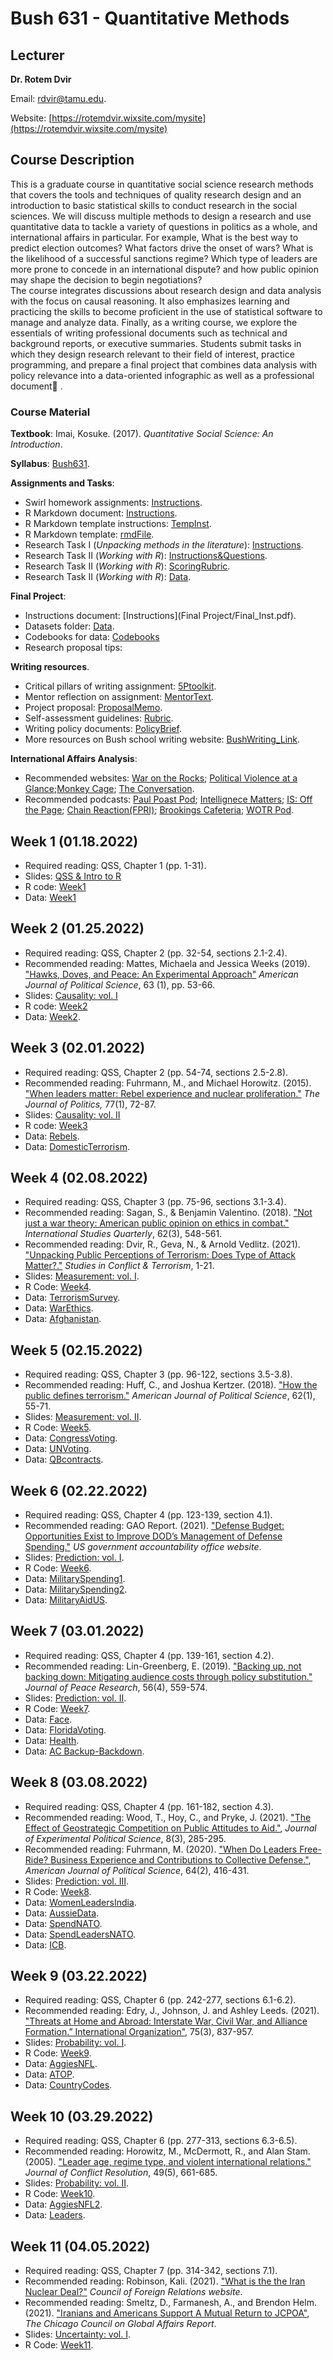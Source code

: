 # Bush 631 - Quantitative Methods

## Lecturer

**Dr. Rotem Dvir** 

Email: [rdvir@tamu.edu](rdvir@tamu.edu). 

Website: [https://rotemdvir.wixsite.com/mysite](https://rotemdvir.wixsite.com/mysite)

## Course Description

This is a graduate course in quantitative social science research methods that covers the tools and techniques of quality research design and an introduction to basic statistical skills to conduct research in the social sciences. We will discuss multiple methods to design a research and use quantitative data to tackle a variety of questions in politics as a whole, and international affairs in particular. For example, What is the best way to predict election outcomes? What factors drive the onset of wars? What is the likelihood of a successful sanctions regime? Which type of leaders are more prone to concede in an international dispute? and how public opinion may shape the decision to begin negotiations?  
The course integrates discussions about research design and data analysis with the focus on causal reasoning. It also emphasizes learning and practicing the skills to become proficient in the use of statistical software to manage and analyze data. Finally, as a writing course, we explore the essentials of writing professional documents such as technical and background reports, or executive summaries. Students submit tasks in which they design research relevant to their field of interest, practice programming, and prepare a final project that combines data analysis with policy relevance into a data-oriented infographic as well as a professional document📃 .

### Course Material

**Textbook**: Imai, Kosuke. (2017). *Quantitative Social Science: An Introduction*.  

**Syllabus**: [Bush631](BUSH_Syllabus2022.pdf).  

**Assignments and Tasks**:  

  - Swirl homework assignments: [Instructions](Assignments/Swirl.pdf).
  - R Markdown document: [Instructions](Assignments/Markdown_Inst.pdf).
  - R Markdown template instructions: [TempInst](Assignments/MarkdownTemp_Ins.pdf).
  - R Markdown template: [rmdFile](Assignments/rMarkdown_temp2022.Rmd).
  - Research Task I (*Unpacking methods in the literature*): [Instructions](Assignments/Task1_Inst.pdf).
  - Research Task II (*Working with R*): [Instructions&Questions](Assignments/Task2_Inst.pdf).
  - Research Task II (*Working with R*): [ScoringRubric](Assignments/Task2_Rub.pdf).
  - Research Task II (*Working with R*): [Data](Assignments/leaders.csv).  

**Final Project**:  

  - Instructions document: [Instructions](Final Project/Final_Inst.pdf).
  - Datasets folder: [Data](https://github.com/rotemdvir/Bush631-Spring22/tree/gh-pages/Final%20Project/Data).
  - Codebooks for data: [Codebooks](https://github.com/rotemdvir/Bush631-Spring22/tree/gh-pages/Final%20Project/Codebooks)
  - Research proposal tips:

**Writing resources**. 

  - Critical pillars of writing assignment: [5Ptoolkit](https://sites.google.com/site/bushschoolwriting/5p-toolkit).
  - Mentor reflection on assignment: [MentorText](https://sites.google.com/site/bushmedalofexcellence/major-assignments/mentor-prototype-reflection).
  - Project proposal: [ProposalMemo](https://sites.google.com/site/bushmedalofexcellence/major-assignments/project-proposal-memo?authuser=0).
  - Self-assessment guidelines: [Rubric](https://docs.google.com/document/d/1Xbeutu3pGGRZbQJ19dP-p3yK5asKRLwtJgw4aVJrUnY/edit).
  - Writing policy documents: [PolicyBrief](https://sites.google.com/site/bushschoolwriting/policy-documents/policy-briefs?authuser=0).
  - More resources on Bush school writing website: [BushWriting_Link](https://sites.google.com/site/bushschoolwriting/welcome). 

**International Affairs Analysis**:  

  - Recommended websites: [War on the Rocks](https://warontherocks.com); [Political Violence at a Glance](https://politicalviolenceataglance.org);[Monkey Cage](https://monkeycagetopicguides.org); [The Conversation](https://theconversation.com/us).
  - Recommended podcasts: [Paul Poast Pod](https://open.spotify.com/show/57N2HMfcYw3coHTPv1lYw7); [Intellignece Matters](https://podbay.fm/p/intelligence-matters); [IS: Off the Page](https://www.belfercenter.org/OffthePage); [Chain Reaction(FPRI)](https://www.fpri.org/multimedia/chain-reaction/); [Brookings Cafeteria](https://www.brookings.edu/series/brookings-cafeteria-podcast/); [WOTR Pod](https://warontherocks.com/category/podcasts/war-on-the-rocks/).  

## Week 1 (01.18.2022) 

  - Required reading: QSS, Chapter 1 (pp. 1-31).
  - Slides: [QSS & Intro to R](Week1/wk1_slides.pdf)
  - R code: [Week1](Week1/Code_week1.R)
  - Data: [Week1](Week1/ags.xlsx)

## Week 2 (01.25.2022)  

  - Required reading: QSS, Chapter 2 (pp. 32-54, sections 2.1-2.4).
  - Recommended reading: Mattes, Michaela and Jessica Weeks (2019). ["Hawks, Doves, and Peace: An Experimental Approach"](https://doi.org/10.1111/ajps.12392) *American Journal of Political Science*, 63 (1), pp. 53-66.
  - Slides: [Causality: vol. I](Week2/wk2_slides.pdf)
  - R code: [Week2](Week2/Code_week2.R)
  - Data: [Week2](Week2/MattesWeeksEdit.dta). 

## Week 3 (02.01.2022)  

  - Required reading: QSS, Chapter 2 (pp. 54-74, sections 2.5-2.8).
  - Recommended reading: Fuhrmann, M., and Michael Horowitz. (2015). ["When leaders matter: Rebel experience and nuclear proliferation."](https://doi.org/10.1086/678308) *The Journal of Politics,* 77(1), 72-87.
  - Slides: [Causality: vol. II](Week3/wk3_slides.pdf)
  - R code: [Week3](Week3/Code_week3.R)
  - Data: [Rebels](Week3/RebelsDataset_FH2015.dta).
  - Data: [DomesticTerrorism](Week3/TerrorDomestic.dta).  

## Week 4 (02.08.2022)  

  - Required reading: QSS, Chapter 3 (pp. 75-96, sections 3.1-3.4).
  - Recommended reading: Sagan, S., & Benjamin Valentino. (2018). ["Not just a war theory: American public opinion on ethics in combat."](https://doi.org/10.1093/isq/sqy033) *International Studies Quarterly*, 62(3), 548-561.
  - Recommended reading: Dvir, R., Geva, N., & Arnold Vedlitz. (2021). ["Unpacking Public Perceptions of Terrorism: Does Type of Attack Matter?."](https://doi.org/10.1080/1057610X.2021.1886427) *Studies in Conflict & Terrorism*, 1-21.
  - Slides: [Measurement: vol. I](Week4/wk4_slides.pdf).
  - R Code: [Week4](Week4/Code_week4.R).
  - Data: [TerrorismSurvey](Week4/Bush_TerrorSurvey.csv).
  - Data: [WarEthics](WarEthics.dta).
  - Data: [Afghanistan](afghan-village.csv).  

## Week 5 (02.15.2022)  

  - Required reading: QSS, Chapter 3 (pp. 96-122, sections 3.5-3.8).
  - Recommended reading: Huff, C., and Joshua Kertzer. (2018). ["How the public defines terrorism."](https://doi.org/10.1111/ajps.12329) *American Journal of Political Science*, 62(1), 55-71.
  - Slides: [Measurement: vol. II](Week5/wk5_slides.pdf).
  - R Code: [Week5](Week5/Code_week5.R).
  - Data: [CongressVoting](Week5/congress.csv).
  - Data: [UNVoting](Week5/unvoting.csv).
  - Data: [QBcontracts](Week5/QB_contracts.xlsx).  

## Week 6 (02.22.2022)  

  - Required reading: QSS, Chapter 4 (pp. 123-139, section 4.1).
  - Recommended reading: GAO Report. (2021). ["Defense Budget: Opportunities Exist to Improve DOD’s Management of Defense Spending."](https://www.gao.gov/products/gao-21-415t) *US government accountability office website*.
  - Slides: [Prediction: vol. I](Week6/wk6_slides.pdf).
  - R Code: [Week6](Week6/Code_week6.R).
  - Data: [MilitarySpending1](Week6/mil_exp.xlsx).
  - Data: [MilitarySpending2](Week6/mil_exp2.xlsx).
  - Data: [MilitaryAidUS](Week6/MilitaryAidData.dta).

## Week 7 (03.01.2022)  

  - Required reading: QSS, Chapter 4 (pp. 139-161, section 4.2).
  - Recommended reading: Lin-Greenberg, E. (2019). ["Backing up, not backing down: Mitigating audience costs through policy substitution."](https://doi.org/10.1177%2F0022343319832641) *Journal of Peace Research*, 56(4), 559-574.
  - Slides: [Prediction: vol. II](Week7/wk7_slides.pdf).
  - R Code: [Week7](Week7/Code_week7.R).
  - Data: [Face](Week7/face.csv).
  - Data: [FloridaVoting](Week7/florida.csv).
  - Data: [Health](Week7/health.csv).
  - Data: [AC Backup-Backdown](Week7/Lin_data.csv).

## Week 8 (03.08.2022)  

  - Required reading: QSS, Chapter 4 (pp. 161-182, section 4.3).
  - Recommended reading: Wood, T., Hoy, C., and Pryke, J. (2021). ["The Effect of Geostrategic Competition on Public Attitudes to Aid."](https://doi.org/10.1017/XPS.2020.27), *Journal of Experimental Political Science*, 8(3), 285-295.
  - Recommended reading: Fuhrmann, M. (2020). ["When Do Leaders Free-Ride? Business Experience and Contributions to Collective Defense."](https://doi.org/10.1111/ajps.12502), *American Journal of Political Science*, 64(2), 416-431.
  - Slides: [Prediction: vol. III](Week8/wk8_slides.pdf).
  - R Code: [Week8](Week8/Code_week8.R).
  - Data: [WomenLeadersIndia](Week8/women.csv).
  - Data: [AussieData](Week8/AussieData_JEPS2021.dta).
  - Data: [SpendNATO](Week8/defense_spending.dta).
  - Data: [SpendLeadersNATO](Week8/matt_defspend.xlsx).
  - Data: [ICB](ICB_Feb2020.dta).

## Week 9 (03.22.2022)  

  - Required reading: QSS, Chapter 6 (pp. 242-277, sections 6.1-6.2).
  - Recommended reading: Edry, J., Johnson, J. and Ashley Leeds. (2021). ["Threats at Home and Abroad: Interstate War, Civil War, and Alliance Formation.” International Organization"](https://doi.org/10.1017/S0020818321000151), 75(3), 837-957.
  - Slides: [Probability: vol. I](Week9/wk9_slides.pdf).
  - R Code: [Week9](Week9/Code_week9.R).
  - Data: [AggiesNFL](Week9/Ags_Data.xlsx).
  - Data: [ATOP](Week9/atop5_0m.dta).
  - Data: [CountryCodes](Week9/COW_codes.csv).  


## Week 10 (03.29.2022)  

  - Required reading: QSS, Chapter 6 (pp. 277-313, sections 6.3-6.5).
  - Recommended reading: Horowitz, M., McDermott, R., and Alan Stam. (2005). ["Leader age, regime type, and violent international relations."](https://doi.org/10.1177%2F0022002705279469) *Journal of Conflict Resolution*, 49(5), 661-685.
  - Slides: [Probability: vol. II](Week10/wk10_slides.pdf).
  - R Code: [Week10](Week10/Code_week10.R).
  - Data: [AggiesNFL2](Week10/Ags_Data.xlsx).
  - Data: [Leaders](Week10/LeaderDataset.dta).

## Week 11 (04.05.2022)  

  - Required reading: QSS, Chapter 7 (pp. 314-342, sections 7.1).
  - Recommended reading: Robinson, Kali. (2021). ["What is the the Iran Nuclear Deal?"](https://www.cfr.org/backgrounder/what-iran-nuclear-deal) *Council of Foreign Relations website*.
  - Recommended reading: Smeltz, D., Farmanesh, A., and Brendon Helm. (2021). ["Iranians and Americans Support A Mutual Return to JCPOA"](https://www.thechicagocouncil.org/research/public-opinion-survey/iranians-and-americans-support-mutual-return-jcpoa), *The Chicago Council on Global Affairs Report*.
  - Slides: [Uncertainty: vol. I](Week11/wk11_slides.pdf).
  - R Code: [Week11](Week11/Code_week11.R).













